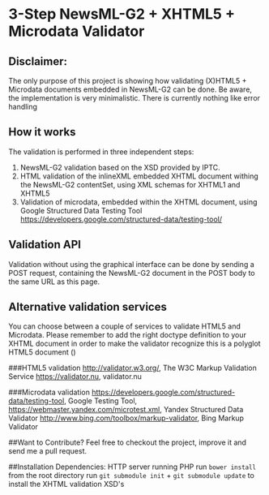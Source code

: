 # 3-Step NewsML-G2 + XHTML5 + Microdata Validator
## Disclaimer:
The only purpose of this project is showing how validating
(X)HTML5 + Microdata documents embedded in NewsML-G2 can be done.
Be aware, the implementation is very minimalistic. There is currently nothing like error handling
            
## How it works
The validation is performed in three independent steps:
1) NewsML-G2 validation based on the XSD provided by IPTC.
2) HTML validation of the inlineXML embedded XHTML document withing the NewsML-G2 contentSet,
using XML schemas for XHTML1 and XHTML5
3) Validation of microdata, embedded within the XHTML document, using  Google Structured Data Testing Tool
https://developers.google.com/structured-data/testing-tool/

## Validation API
Validation without using the graphical interface can be done by sending a POST request,
containing the NewsML-G2 document in the POST body to the same URL as this page.

## Alternative validation services
You can choose between a couple of services to validate HTML5 and Microdata. 
Please remember to add the right doctype definition to your XHTML document in order 
to make the validator recognize this is a polyglot HTML5 document (<!DOCTYPE html>)

###HTML5 validation
http://validator.w3.org/, The W3C Markup Validation Service
https://validator.nu, validator.nu

###Microdata validation
https://developers.google.com/structured-data/testing-tool, Google Testing Tool,
https://webmaster.yandex.com/microtest.xml, Yandex Structured Data Validator
http://www.bing.com/toolbox/markup-validator, Bing Markup Validator
    
##Want to Contribute?
Feel free to checkout the project, improve it and send me a pull request.
    
##Installation
Dependencies: HTTP server running PHP
run `bower install` from the root directory
run `git submodule init` + `git submodule update` to install the XHTML validation XSD's

